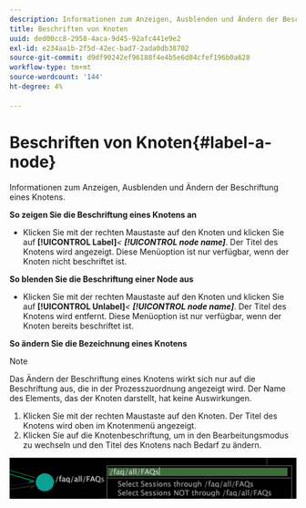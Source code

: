 ```yaml
---
description: Informationen zum Anzeigen, Ausblenden und Ändern der Beschriftung eines Knotens.
title: Beschriften von Knoten
uuid: ded00cc8-2958-4aca-9d45-92afc441e9e2
exl-id: e234aa1b-2f5d-42ec-bad7-2ada0db38702
source-git-commit: d9df90242ef96188f4e4b5e6d04cfef196b0a628
workflow-type: tm+mt
source-wordcount: '144'
ht-degree: 4%

---
```


# Beschriften von Knoten{#label-a-node}

Informationen zum Anzeigen, Ausblenden und Ändern der Beschriftung eines Knotens.

**So zeigen Sie die Beschriftung eines Knotens an**

* Klicken Sie mit der rechten Maustaste auf den Knoten und klicken Sie auf **[!UICONTROL Label]***&lt; **[!UICONTROL node name]***. Der Titel des Knotens wird angezeigt. Diese Menüoption ist nur verfügbar, wenn der Knoten nicht beschriftet ist.

**So blenden Sie die Beschriftung einer Node aus**

* Klicken Sie mit der rechten Maustaste auf den Knoten und klicken Sie auf **[!UICONTROL Unlabel]***&lt; **[!UICONTROL node name]***. Der Titel des Knotens wird entfernt. Diese Menüoption ist nur verfügbar, wenn der Knoten bereits beschriftet ist.

**So ändern Sie die Bezeichnung eines Knotens**

>[!NOTE]
>
>Das Ändern der Beschriftung eines Knotens wirkt sich nur auf die Beschriftung aus, die in der Prozesszuordnung angezeigt wird. Der Name des Elements, das der Knoten darstellt, hat keine Auswirkungen.

1. Klicken Sie mit der rechten Maustaste auf den Knoten. Der Titel des Knotens wird oben im Knotenmenü angezeigt.
1. Klicken Sie auf die Knotenbeschriftung, um in den Bearbeitungsmodus zu wechseln und den Titel des Knotens nach Bedarf zu ändern.

![](assets/mnu_2DProcessMap_label.png)
